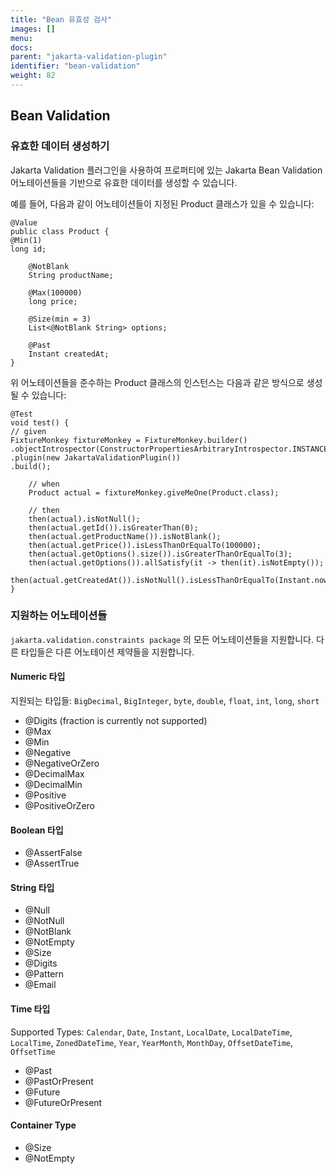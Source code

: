 ```yaml
---
title: "Bean 유효성 검사"
images: []
menu:
docs:
parent: "jakarta-validation-plugin"
identifier: "bean-validation"
weight: 82
---
```


## Bean Validation
### 유효한 데이터 생성하기

Jakarta Validation 플러그인을 사용하여 프로퍼티에 있는 Jakarta Bean Validation 어노테이션들을 기반으로 유효한 데이터를 생성할 수 있습니다.

예를 들어, 다음과 같이 어노테이션들이 지정된 Product 클래스가 있을 수 있습니다:
```
@Value
public class Product {
@Min(1)
long id;

    @NotBlank
    String productName;

    @Max(100000)
    long price;

    @Size(min = 3)
    List<@NotBlank String> options;

    @Past
    Instant createdAt;
}
```
위 어노테이션들을 준수하는 Product 클래스의 인스턴스는 다음과 같은 방식으로 생성될 수 있습니다:
```
@Test
void test() {
// given
FixtureMonkey fixtureMonkey = FixtureMonkey.builder()
.objectIntrospector(ConstructorPropertiesArbitraryIntrospector.INSTANCE)
.plugin(new JakartaValidationPlugin())
.build();

    // when
    Product actual = fixtureMonkey.giveMeOne(Product.class);

    // then
    then(actual).isNotNull();
    then(actual.getId()).isGreaterThan(0);
    then(actual.getProductName()).isNotBlank();
    then(actual.getPrice()).isLessThanOrEqualTo(100000);
    then(actual.getOptions().size()).isGreaterThanOrEqualTo(3);
    then(actual.getOptions()).allSatisfy(it -> then(it).isNotEmpty());
    then(actual.getCreatedAt()).isNotNull().isLessThanOrEqualTo(Instant.now());
}
```
### 지원하는 어노테이션들
```jakarta.validation.constraints package``` 의 모든 어노테이션들을 지원합니다. 
다른 타입들은 다른 어노테이션 제약들을 지원합니다.

#### Numeric 타입
지원되는 타입들: ```BigDecimal```, ```BigInteger```, ```byte```, ```double```, ```float```, ```int```, ```long```, ```short```

- @Digits (fraction is currently not supported)
- @Max
- @Min
- @Negative
- @NegativeOrZero
- @DecimalMax
- @DecimalMin
- @Positive
- @PositiveOrZero

#### Boolean 타입
- @AssertFalse
- @AssertTrue

#### String 타입
- @Null
- @NotNull
- @NotBlank
- @NotEmpty
- @Size
- @Digits
- @Pattern
- @Email

#### Time 타입
Supported Types: ```Calendar```, ```Date```, ```Instant```, ```LocalDate```, ```LocalDateTime```, ```LocalTime```, ```ZonedDateTime```, ```Year```, ```YearMonth```, ```MonthDay```, ```OffsetDateTime```, ```OffsetTime```

- @Past
- @PastOrPresent
- @Future
- @FutureOrPresent

#### Container Type
- @Size
- @NotEmpty
